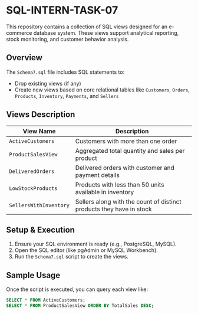 # SQL-INTERN-TASK-07

This repository contains a collection of SQL views designed for an e-commerce database system. These views support analytical reporting, stock monitoring, and customer behavior analysis.

## Overview

The `Schema7.sql` file includes SQL statements to:

- Drop existing views (if any)
- Create new views based on core relational tables like `Customers`, `Orders`, `Products`, `Inventory`, `Payments`, and `Sellers`

## Views Description

| View Name              | Description                                                                 |
|------------------------|-----------------------------------------------------------------------------|
| `ActiveCustomers`      | Customers with more than one order                                          |
| `ProductSalesView`     | Aggregated total quantity and sales per product                             |
| `DeliveredOrders`      | Delivered orders with customer and payment details                          |
| `LowStockProducts`     | Products with less than 50 units available in inventory                     |
| `SellersWithInventory` | Sellers along with the count of distinct products they have in stock        |

##  Setup & Execution

1. Ensure your SQL environment is ready (e.g., PostgreSQL, MySQL).
2. Open the SQL editor (like pgAdmin or MySQL Workbench).
3. Run the `Schema7.sql` script to create the views.

##  Sample Usage

Once the script is executed, you can query each view like:

```sql
SELECT * FROM ActiveCustomers;
SELECT * FROM ProductSalesView ORDER BY TotalSales DESC;




